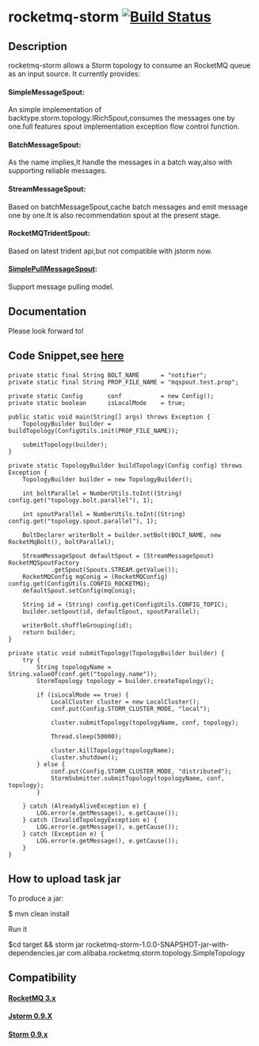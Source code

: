 # rocketmq-storm [![Build Status](https://travis-ci.org/rocketmq/rocketmq-storm.svg?branch=master)](https://travis-ci.org/rocketmq/rocketmq-storm)

## Description

rocketmq-storm allows a Storm topology to consume an RocketMQ queue as an input source. It currently provides:

#### SimpleMessageSpout: 
An simple implementation of backtype.storm.topology.IRichSpout,consumes the messages one by one.full features spout implementation exception flow control function.

#### BatchMessageSpout: 
As the name implies,It handle the messages in a batch way,also with supporting reliable messages.

#### StreamMessageSpout: 
Based on batchMessageSpout,cache batch messages and emit message one by one.It is also recommendation spout at the present stage.

#### RocketMQTridentSpout: 
Based on latest trident api,but not compatible with jstorm now.

#### [SimplePullMessageSpout](https://github.com/rocketmq/rocketmq-storm/blob/master/src/main/java/com/alibaba/rocketmq/storm/spout/SimplePullMessageSpout.java): 
Support message pulling model.

## Documentation
Please look forward to!

## Code Snippet,see [here](https://github.com/rocketmq/rocketmq-storm-alibaba/blob/master/src/main/java/com/alibaba/rocketmq/storm/topology/SimpleTopology.java)

#### 
    private static final String BOLT_NAME      = "notifier";
    private static final String PROP_FILE_NAME = "mqspout.test.prop";

    private static Config       conf           = new Config();
    private static boolean      isLocalMode    = true;

    public static void main(String[] args) throws Exception {
        TopologyBuilder builder = buildTopology(ConfigUtils.init(PROP_FILE_NAME));

        submitTopology(builder);
    }

    private static TopologyBuilder buildTopology(Config config) throws Exception {
        TopologyBuilder builder = new TopologyBuilder();

        int boltParallel = NumberUtils.toInt((String) config.get("topology.bolt.parallel"), 1);

        int spoutParallel = NumberUtils.toInt((String) config.get("topology.spout.parallel"), 1);

        BoltDeclarer writerBolt = builder.setBolt(BOLT_NAME, new RocketMqBolt(), boltParallel);

        StreamMessageSpout defaultSpout = (StreamMessageSpout) RocketMQSpoutFactory
                .getSpout(Spouts.STREAM.getValue());
        RocketMQConfig mqConig = (RocketMQConfig) config.get(ConfigUtils.CONFIG_ROCKETMQ);
        defaultSpout.setConfig(mqConig);

        String id = (String) config.get(ConfigUtils.CONFIG_TOPIC);
        builder.setSpout(id, defaultSpout, spoutParallel);

        writerBolt.shuffleGrouping(id);
        return builder;
    }

    private static void submitTopology(TopologyBuilder builder) {
        try {
            String topologyName = String.valueOf(conf.get("topology.name"));
            StormTopology topology = builder.createTopology();

            if (isLocalMode == true) {
                LocalCluster cluster = new LocalCluster();
                conf.put(Config.STORM_CLUSTER_MODE, "local");

                cluster.submitTopology(topologyName, conf, topology);

                Thread.sleep(50000);

                cluster.killTopology(topologyName);
                cluster.shutdown();
            } else {
                conf.put(Config.STORM_CLUSTER_MODE, "distributed");
                StormSubmitter.submitTopology(topologyName, conf, topology);
            }

        } catch (AlreadyAliveException e) {
            LOG.error(e.getMessage(), e.getCause());
        } catch (InvalidTopologyException e) {
            LOG.error(e.getMessage(), e.getCause());
        } catch (Exception e) {
            LOG.error(e.getMessage(), e.getCause());
        }
    } 


## How to upload task jar
To produce a jar:

$ mvn clean install


Run it

$cd target && storm jar rocketmq-storm-1.0.0-SNAPSHOT-jar-with-dependencies.jar com.alibaba.rocketmq.storm.topology.SimpleTopology


## Compatibility
#### [RocketMQ 3.x](https://github.com/alibaba/RocketMQ)

#### [Jstorm 0.9.X](https://github.com/alibaba/jstorm)

#### [Storm 0.9.x](https://github.com/apache/storm)
